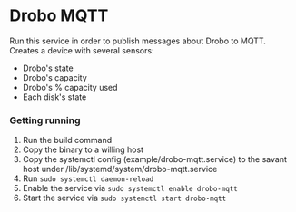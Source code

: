 # Drobo MQTT

Run this service in order to publish messages about Drobo to MQTT. Creates a
device with several sensors:
- Drobo's state
- Drobo's capacity
- Drobo's % capacity used
- Each disk's state

### Getting running

1. Run the build command
2. Copy the binary to a willing host
3. Copy the systemctl config (example/drobo-mqtt.service) to the savant host
   under /lib/systemd/system/drobo-mqtt.service
4. Run `sudo systemctl daemon-reload`
5. Enable the service via `sudo systemctl enable drobo-mqtt`
6. Start the service via `sudo systemctl start drobo-mqtt`
